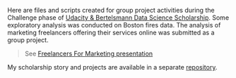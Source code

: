 Here are files and scripts created for group project activities during the Challenge phase of [Udacity & Bertelsmann Data Science Scholarship](https://www.udacity.com/bertelsmann-data-scholarships). Some exploratory analysis was conducted on Boston fires data. The analysis of marketing freelancers offering their services online was submitted as a group project.
> See [Freelancers For Marketing presentation](https://github.com/TianaQ/ubdsc-group-projects/blob/master/marketing-freelance/Marketing%20Project.pdf)

My scholarship story and projects are available in a separate [repository](https://github.com/TianaQ/udacity-bertelsmann-ds-challenge).
